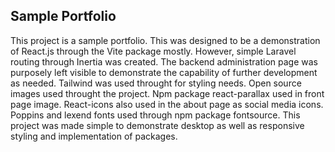 ## Sample Portfolio

This project is a sample portfolio. This was designed to be a demonstration of React.js through the Vite package mostly. However, simple Laravel routing through Inertia was created. The backend administration page was purposely left visible to demonstrate the capability of further development as needed. Tailwind was used throught for styling needs. Open source images used throught the project. Npm package react-parallax used in front page image. React-icons also used in the about page as social media icons. Poppins and lexend fonts used through npm package fontsource. This project was made simple to demonstrate desktop as well as responsive styling and implementation of packages. 
